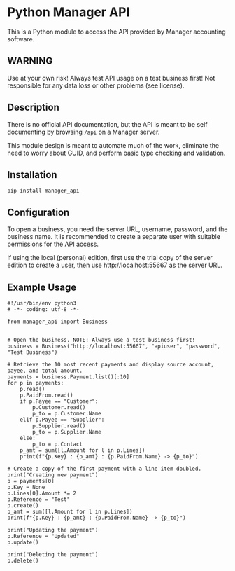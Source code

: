 # Python Manager API

This is a Python module to access the API provided by Manager accounting
software.

## WARNING

Use at your own risk! Always test API usage on a test business first!
Not responsible for any data loss or other problems (see license).

## Description

There is no official API documentation, but the API is meant to be self
documenting by browsing `/api` on a Manager server.

This module design is meant to automate much of the work, eliminate the
need to worry about GUID, and perform basic type checking and validation.

## Installation

`pip install manager_api`

## Configuration

To open a business, you need the server URL, username, password, and the
business name. It is recommended to create a separate user with suitable
permissions for the API access.

If using the local (personal) edition, first use the trial copy of the
server edition to create a user, then use http://localhost:55667 as the
server URL.

## Example Usage

```
#!/usr/bin/env python3
# -*- coding: utf-8 -*-

from manager_api import Business


# Open the business. NOTE: Always use a test business first!
business = Business("http://localhost:55667", "apiuser", "password", "Test Business")

# Retrieve the 10 most recent payments and display source account, payee, and total amount.
payments = business.Payment.list()[:10]
for p in payments:
    p.read()
    p.PaidFrom.read()
    if p.Payee == "Customer":
        p.Customer.read()
        p_to = p.Customer.Name
    elif p.Payee == "Supplier":
        p.Supplier.read()
        p_to = p.Supplier.Name
    else:
        p_to = p.Contact
    p_amt = sum([l.Amount for l in p.Lines])
    print(f"{p.Key} : {p_amt} : {p.PaidFrom.Name} -> {p_to}")

# Create a copy of the first payment with a line item doubled.
print("Creating new payment")
p = payments[0]
p.Key = None
p.Lines[0].Amount *= 2
p.Reference = "Test"
p.create()
p_amt = sum([l.Amount for l in p.Lines])
print(f"{p.Key} : {p_amt} : {p.PaidFrom.Name} -> {p_to}")

print("Updating the payment")
p.Reference = "Updated"
p.update()

print("Deleting the payment")
p.delete()
```
